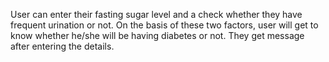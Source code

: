 User can enter their fasting sugar level and a check whether they have frequent urination or not. 
On the basis of these two factors, user will get to know whether he/she will be having diabetes or not.
They get message after entering the details.
